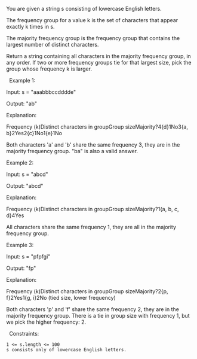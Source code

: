 You are given a string s consisting of lowercase English letters.

The frequency group for a value k is the set of characters that appear exactly k times in s.

The majority frequency group is the frequency group that contains the largest number of distinct characters.

Return a string containing all characters in the majority frequency group, in any order. If two or more frequency groups tie for that largest size, pick the group whose frequency k is larger.

 
Example 1:


Input: s = "aaabbbccdddde"

Output: "ab"

Explanation:

Frequency (k)Distinct characters in groupGroup sizeMajority?4{d}1No3{a, b}2Yes2{c}1No1{e}1No

Both characters 'a' and 'b' share the same frequency 3, they are in the majority frequency group. "ba" is also a valid answer.


Example 2:


Input: s = "abcd"

Output: "abcd"

Explanation:

Frequency (k)Distinct characters in groupGroup sizeMajority?1{a, b, c, d}4Yes

All characters share the same frequency 1, they are all in the majority frequency group.


Example 3:


Input: s = "pfpfgi"

Output: "fp"

Explanation:

Frequency (k)Distinct characters in groupGroup sizeMajority?2{p, f}2Yes1{g, i}2No (tied size, lower frequency)

Both characters 'p' and 'f' share the same frequency 2, they are in the majority frequency group. There is a tie in group size with frequency 1, but we pick the higher frequency: 2.


 
Constraints:


	1 <= s.length <= 100
	s consists only of lowercase English letters.

